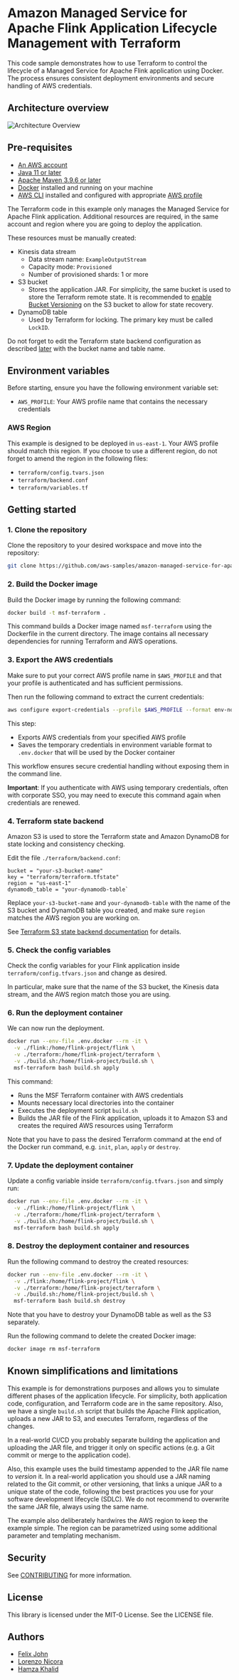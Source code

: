# Amazon Managed Service for Apache Flink Application Lifecycle Management with Terraform

This code sample demonstrates how to use Terraform to control the lifecycle of a Managed Service for Apache Flink application using Docker. The process ensures consistent deployment environments and secure handling of AWS credentials.

## Architecture overview

<img src="resources/architecture_overview.png" alt="Architecture Overview">

## Pre-requisites

* [An AWS account](https://console.aws.amazon.com/console/home?nc2=h_ct&src=header-signin)
* [Java 11 or later](https://docs.aws.amazon.com/corretto/latest/corretto-11-ug/downloads-list.html)
* [Apache Maven 3.9.6 or later](https://maven.apache.org/)
* [Docker](https://docs.docker.com/engine/install/) installed and running on your machine 
* [AWS CLI](https://docs.aws.amazon.com/cli/latest/userguide/getting-started-install.html) installed and configured with appropriate [AWS profile](https://docs.aws.amazon.com/cli/v1/userguide/cli-configure-files.html)

The Terraform code in this example only manages the Managed Service for Apache Flink application. Additional resources are required, in the same account and region where you are going to deploy the application. 

These resources must be manually created:
* Kinesis data stream
  * Data stream name: `ExampleOutputStream`
  * Capacity mode: `Provisioned`
  * Number of provisioned shards: 1 or more
* S3 bucket 
  * Stores the application JAR. For simplicity, the same bucket is used to store the Terraform remote state. It is recommended to [enable Bucket Versioning](https://developer.hashicorp.com/terraform/language/backend/s3) on the S3 bucket to allow for state recovery.
* DynamoDB table 
  * Used by Terraform for locking. The primary key must be called `LockID`.

Do not forget to edit the Terraform state backend configuration as described [later](#4-terraform-state-backend) with the bucket name and table name.

## Environment variables

Before starting, ensure you have the following environment variable set:

- `AWS_PROFILE`: Your AWS profile name that contains the necessary credentials

### AWS Region 
This example is designed to be deployed in `us-east-1`. Your AWS profile should match this region. If you choose to use a different region, do not forget to amend the region in the following files:
* `terraform/config.tvars.json`
* `terraform/backend.conf`
* `terraform/variables.tf`

## Getting started

### 1. Clone the repository 

Clone the repository to your desired workspace and move into the repository:

```bash
git clone https://github.com/aws-samples/amazon-managed-service-for-apache-flink-lifecycle-management-terraform.git
```

### 2. Build the Docker image

Build the Docker image by running the following command:

```bash
docker build -t msf-terraform .
```

This command builds a Docker image named `msf-terraform` using the Dockerfile in the current directory. The image contains all necessary dependencies for running Terraform and AWS operations.

### 3. Export the AWS credentials

Make sure to put your correct AWS profile name in `$AWS_PROFILE` and that your profile is authenticated and has sufficient permissions.

Then run the following command to extract the current credentials:

```bash
aws configure export-credentials --profile $AWS_PROFILE --format env-no-export > .env.docker
```

This step:
- Exports AWS credentials from your specified AWS profile
- Saves the temporary credentials in environment variable format to `.env.docker`  that will be used by the Docker container

This workflow ensures secure credential handling without exposing them in the command line.

**Important**: If you authenticate with AWS using temporary credentials, often with corporate SSO, you may need to execute this command again when credentials are renewed.

### 4. Terraform state backend

Amazon S3 is used to store the Terraform state and Amazon DynamoDB for state locking and consistency checking. 

Edit the file `./terraform/backend.conf`:

```
bucket = "your-s3-bucket-name"
key = "terraform/terraform.tfstate"
region = "us-east-1"
dynamodb_table = "your-dynamodb-table`
```

Replace `your-s3-bucket-name` and `your-dynamodb-table` with the name of the S3 bucket and DynamoDB table you created, and make sure `region` matches the AWS region you are working on.

See [Terraform S3 state backend documentation](https://developer.hashicorp.com/terraform/language/backend/s3) for details.

### 5. Check the config variables

Check the config variables for your Flink application inside `terraform/config.tfvars.json` and change as desired. 

In particular, make sure that the name of the S3 bucket, the Kinesis data stream, and the AWS region match those you are using.

### 6. Run the deployment container

We can now run the deployment.

```bash
docker run --env-file .env.docker --rm -it \
  -v ./flink:/home/flink-project/flink \
  -v ./terraform:/home/flink-project/terraform \
  -v ./build.sh:/home/flink-project/build.sh \
  msf-terraform bash build.sh apply
```

This command:
- Runs the MSF Terraform container with AWS credentials
- Mounts necessary local directories into the container
- Executes the deployment script `build.sh`
- Builds the JAR file of the Flink application, uploads it to Amazon S3 and creates the required AWS resources using Terraform

Note that you have to pass the desired Terraform command at the end of the Docker run command, e.g. `init`, `plan`, `apply` or `destroy`.

### 7. Update the deployment container 

Update a config variable inside `terraform/config.tfvars.json` and simply run: 

```bash
docker run --env-file .env.docker --rm -it \
  -v ./flink:/home/flink-project/flink \
  -v ./terraform:/home/flink-project/terraform \
  -v ./build.sh:/home/flink-project/build.sh \
  msf-terraform bash build.sh apply
```

### 8. Destroy the deployment container and resources  

Run the following command to destroy the created resources: 
```bash
docker run --env-file .env.docker --rm -it \
  -v ./flink:/home/flink-project/flink \
  -v ./terraform:/home/flink-project/terraform \
  -v ./build.sh:/home/flink-project/build.sh \
  msf-terraform bash build.sh destroy
```

Note that you have to destroy your DynamoDB table as well as the S3 separately. 

Run the following command to delete the created Docker image:

```bash
docker image rm msf-terraform
```

## Known simplifications and limitations

This example is for demonstrations purposes and allows you to simulate different phases of the application lifecycle. For simplicity, both application code, configuration, and Terraform code are in the same repository. Also, we have a single `build.sh` script that builds the Apache Flink application, uploads a new JAR to S3, and executes Terraform, regardless of the changes.

In a real-world CI/CD you probably separate building the application and uploading the JAR file, and trigger it only on specific actions (e.g. a Git commit or merge to the application code).

Also, this example uses the build timestamp appended to the JAR file name to *version* it. In a real-world application you should use a JAR naming related to the Git commit, or other versioning, that links a unique JAR to a unique state of the code, following the best practices you use for your software development lifecycle (SDLC). We do not recommend to overwrite the same JAR file, always using the same name.

The example also deliberately hardwires the AWS region to keep the example simple.
The region can be parametrized using some additional parameter and templating mechanism.

## Security

See [CONTRIBUTING](CONTRIBUTING.md#security-issue-notifications) for more information.

## License

This library is licensed under the MIT-0 License. See the LICENSE file. 

## Authors

- [Felix John](https://github.com/Madabaru)
- [Lorenzo Nicora](https://github.com/nicusX)
- [Hamza Khalid](https://github.com/ihamzak)
